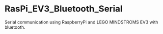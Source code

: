 # RasPi_EV3_Bluetooth_Serial
Serial communication using RaspberryPi and LEGO MINDSTROMS EV3 with bluetooth.
